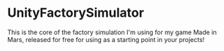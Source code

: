 # UnityFactorySimulator
This is the core of the factory simulation I'm using for my game Made in Mars, released for free for using as a starting point in your projects!
